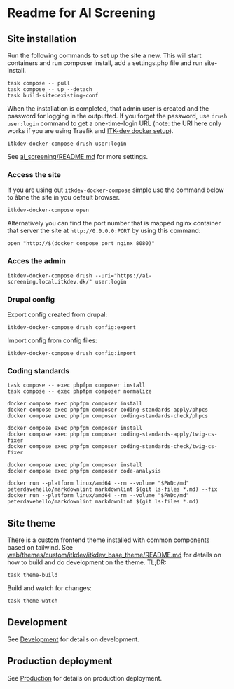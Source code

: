 # Readme for AI Screening

## Site installation

Run the following commands to set up the site a new. This will start containers
and run composer install, add a settings.php file and run site-install.

```shell name="site-up"
task compose -- pull
task compose -- up --detach
task build-site:existing-conf
```

When the installation is completed, that admin user is created and the password for logging in the outputted. If you
forget the password, use `drush user:login` command to get a one-time-login URL (note: the URI here only works if
you are using Traefik and [ITK-dev docker setup](https://github.com/itk-dev/devops_itkdev-docker)).

```shell name="site-login"
itkdev-docker-compose drush user:login
```

See [ai_screening/README.md](web/modules/custom/ai_screening/README.md) for more settings.

### Access the site

If you are using out `itkdev-docker-compose` simple use the command below to åbne the site in you default browser.

```shell name="site-open"
itkdev-docker-compose open
```

Alternatively you can find the port number that is mapped nginx container that server the site at `http://0.0.0.0:PORT`
by using this command:

```shell
open "http://$(docker compose port nginx 8080)"
```

### Acces the admin

```shell name="site-open-admin"
itkdev-docker-compose drush --uri="https://ai-screening.local.itkdev.dk/" user:login
```

### Drupal config

Export config created from drupal:

```shell
itkdev-docker-compose drush config:export
```

Import config from config files:

```shell
itkdev-docker-compose drush config:import
```

### Coding standards

```shell name=coding-standards-composer
task compose -- exec phpfpm composer install
task compose -- exec phpfpm composer normalize
```

```shell name=coding-standards-php
docker compose exec phpfpm composer install
docker compose exec phpfpm composer coding-standards-apply/phpcs
docker compose exec phpfpm composer coding-standards-check/phpcs
```

```shell name=coding-standards-twig
docker compose exec phpfpm composer install
docker compose exec phpfpm composer coding-standards-apply/twig-cs-fixer
docker compose exec phpfpm composer coding-standards-check/twig-cs-fixer
```

```shell name=code-analysis
docker compose exec phpfpm composer install
docker compose exec phpfpm composer code-analysis
```

```shell name=coding-standards-markdown
docker run --platform linux/amd64 --rm --volume "$PWD:/md" peterdavehello/markdownlint markdownlint $(git ls-files *.md) --fix
docker run --platform linux/amd64 --rm --volume "$PWD:/md" peterdavehello/markdownlint markdownlint $(git ls-files *.md)
```

## Site theme

There is a custom frontend theme installed with common components based on tailwind. See
[web/themes/custom/itkdev/itkdev_base_theme/README.md](web/themes/custom/itkdev/itkdev_base_theme/README.md) for details
on how to build and do development on the theme. TL;DR:

``` shell name="theme-build"
task theme-build
```

Build and watch for changes:

``` shell name="theme-watch"
task theme-watch

```

## Development

See [Development](docs/Development.md) for details on development.

## Production deployment

See [Production](docs/Production.md) for details on production deployment.
